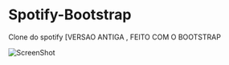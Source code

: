 # Spotify-Bootstrap
 Clone do spotify [VERSAO ANTIGA , FEITO COM O BOOTSTRAP

![ScreenShot](https://lh3.googleusercontent.com/LDvK6sQHi9t1LaNYhIVxQcA0BbTOzOCKgeYvL5W4SeUDf7V1eLuqnWDupuiLQebERvQFqV-k3v0fglbyURX-rB6bpoJ4GAppIqm9imN2AgSfGPUuptIOfwYpHq7EVuL9euCj5e-BSvspSzIA7u0TnW1VP8Arwttw1aKXvQse0wKsxhm8L7BgQs9m8QQ05sC8y_UAvp2GbBiHZL6UOiPWhOmebzbxJvL-Jh4Rq6eVzzPqC2uiz3MXSf3l0PL9d8DAB8BttR3HZ0DJwIndoeDocZjaRNxSKbGVxXhfQvGwHkPtlhQlAVJVgXwyDpY1ypadzjspKx-eKUzaOu8xmp-Lx5UbwRLwlBQkCpaWZPbAHMl3oN6qey9Ozz_5we1HNP7ypzvuf2vvcXersU5MHPE5DGirPlt7s6Yh8ymL2kThVAv814qh2KRACk-zuGY7ymakuIges8ZrkmWrdTOwAyjqt25L3e9xfk1__9sgiI5sWvAISvE4fKzIue1k1hTBmPE07icaqsEWJDaw5owi4S6H4QeMzi_6PaTTpUP32AmT5jRZB3CjjsqVLmdRKMAxOMUnHjRQ1v03QHpnqkfVtEEdA3ffhHw6n1Wl8jXb85VNb_UWyZ5MBz-9zOjSsQ6BcfCV8FOsraOvGIyqNEmJ3xvFBY3_ML3WY6lgXnQzO4Ix7xVsms_s4hCY5vAP55sEQtGzEVL0_0jzr1Cy_s8djDu5hME8=w470-h220-no?authuser=0)
